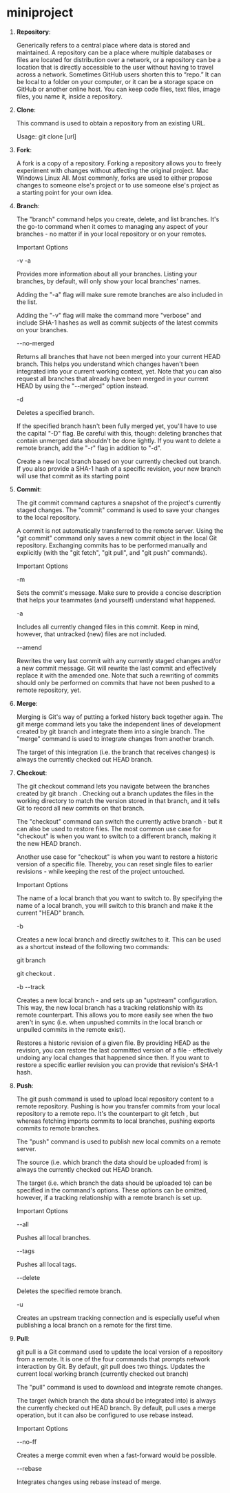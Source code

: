 # miniproject

1. **Repository**:
	
	Generically refers to a central place where data is stored and maintained. A repository can be a place where multiple databases or files are located for distribution over a network, or a repository can be a location that is directly accessible to the user without having to travel across a network. Sometimes GitHub users shorten this to “repo.” It can be local to a folder on your computer, or it can be a storage space on GitHub or another online host. You can keep code files, text files, image files, you name it, inside a repository.


2. **Clone**:
	
	This command is used to obtain a repository from an existing URL.

	Usage: git clone [url]

3. **Fork**:
	
	A fork is a copy of a repository. Forking a repository allows you to freely experiment with changes without affecting the original project. Mac Windows Linux All. Most commonly, forks are used to either propose changes to someone else's project or to use someone else's project as a starting point for your own idea.

4. **Branch**:
	
	The "branch" command helps you create, delete, and list branches. It's the go-to command when it comes to managing any aspect of your branches - no matter if in your local repository or on your remotes.

	Important Options
	
	-v -a
	
	Provides more information about all your branches. Listing your branches, by default, will only show your local branches' names.

	Adding the "-a" flag will make sure remote branches are also included in the list.
	
	Adding the "-v" flag will make the command more "verbose" and include SHA-1 hashes as well as commit subjects of the latest commits on your branches.

	--no-merged
	
	Returns all branches that have not been merged into your current HEAD branch. This helps you understand which changes haven't been integrated into your current working context, yet. Note that you can also request all branches that already have been merged in your current HEAD by using the "--merged" option instead.

	-d <branch>
	
	Deletes a specified branch.

	If the specified branch hasn't been fully merged yet, you'll have to use the capital "-D" flag. Be careful with this, though: deleting branches that contain unmerged data shouldn't be done lightly.
	If you want to delete a remote branch, add the "-r" flag in addition to "-d".

	<new-branch>
	
	Create a new local branch based on your currently checked out branch. If you also provide a SHA-1 hash of a specific revision, your new branch will use that commit as its starting point

5. **Commit**:
	
	The git commit command captures a snapshot of the project's currently staged changes.
	The "commit" command is used to save your changes to the local repository.
	
	A commit is not automatically transferred to the remote server. Using the "git commit" command only saves a new commit object in the local Git repository. Exchanging commits has to be performed manually and explicitly (with the "git fetch", "git pull", and "git push" commands).

	Important Options
	
	-m <message>
	
	Sets the commit's message. Make sure to provide a concise description that helps your teammates (and yourself) understand what happened.

	-a
	
	Includes all currently changed files in this commit. Keep in mind, however, that untracked (new) files are not included.

	--amend
	
	Rewrites the very last commit with any currently staged changes and/or a new commit message. Git will rewrite the last commit and effectively replace it with the amended one. Note that such a rewriting of commits should only be performed on commits that have not been pushed to a remote repository, yet.

6. **Merge**:
	
	Merging is Git's way of putting a forked history back together again. The git merge command lets you take the independent lines of development created by git branch and integrate them into a single branch.
	The "merge" command is used to integrate changes from another branch.
	
	The target of this integration (i.e. the branch that receives changes) is always the currently checked out HEAD branch.

7. **Checkout**:
	
	The git checkout command lets you navigate between the branches created by git branch . Checking out a branch updates the files in the working directory to match the version stored in that branch, and it tells Git to record all new commits on that branch.
	
	The "checkout" command can switch the currently active branch - but it can also be used to restore files.
	The most common use case for "checkout" is when you want to switch to a different branch, making it the new HEAD branch.

	Another use case for "checkout" is when you want to restore a historic version of a specific file. Thereby, you can reset single files to earlier revisions - while keeping the rest of the project untouched.

	Important Options
	
	<branch-name>
	
	The name of a local branch that you want to switch to. By specifying the name of a local branch, you will switch to this branch and make it the current "HEAD" branch.

	-b <new-branch>
	
	Creates a new local branch and directly switches to it. This can be used as a shortcut instead of the following two commands:
	
	git branch <new-branch-name>
	
	git checkout <new-branch-name>.

	-b <new-branch> --track <remote-branch>
	
	Creates a new local branch - and sets up an "upstream" configuration. This way, the new local branch has a tracking relationship with its remote counterpart. This allows you to more easily see when the two aren't in sync (i.e. when unpushed commits in the local branch or unpulled commits in the remote exist).

	<file-path> <commit-hash>
	
	Restores a historic revision of a given file. By providing HEAD as the revision, you can restore the last committed version of a file - effectively undoing any local changes that happened since then. If you want to restore a specific earlier revision you can provide that revision's SHA-1 hash.

8. **Push**:
	
	The git push command is used to upload local repository content to a remote repository. Pushing is how you transfer commits from your local repository to a remote repo. It's the counterpart to git fetch , but whereas fetching imports commits to local branches, pushing exports commits to remote branches.

	The "push" command is used to publish new local commits on a remote server.

	The source (i.e. which branch the data should be uploaded from) is always the currently checked out HEAD branch.

	The target (i.e. which branch the data should be uploaded to) can be specified in the command's options. These options can be omitted, however, if a tracking relationship with a remote branch is set up.

	Important Options

	--all
	
	Pushes all local branches.

	--tags
	
	Pushes all local tags.

	--delete
	
	Deletes the specified remote branch.

	-u
	
	Creates an upstream tracking connection and is especially useful when publishing a local branch on a remote for the first time.

9. **Pull**:
	
	git pull is a Git command used to update the local version of a repository from a remote. It is one of the four commands that prompts network interaction by Git. By default, git pull does two things. Updates the current local working branch (currently checked out branch)

	The "pull" command is used to download and integrate remote changes.

	The target (which branch the data should be integrated into) is always the currently checked out HEAD branch. By default, pull uses a merge operation, but it can also be configured to use rebase instead.

	Important Options
	
	--no-ff

	Creates a merge commit even when a fast-forward would be possible.

	--rebase

	Integrates changes using rebase instead of merge.